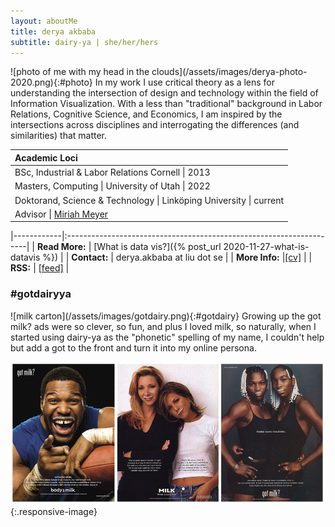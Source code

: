 ```yaml
---
layout: aboutMe
title: derya akbaba
subtitle: dairy-ya | she/her/hers
---
```


<div class="content" markdown="1">
![photo of me with my head in the clouds](/assets/images/derya-photo-2020.png){:#photo}
In my work I use critical theory as a lens for understanding the intersection of design and technology within the field of Information Visualization. With a less than "traditional" background in Labor Relations, Cognitive Science, and Economics, I am inspired by the intersections across disciplines and interrogating the differences (and similarities) that matter.
</div>

| **Academic Loci** |
|:---|
| BSc, Industrial & Labor Relations  Cornell \| 2013 |
| Masters, Computing \| University of Utah \| 2022 |
| Doktorand, Science & Technology \| Linköping University \| current |
| Advisor \| [Miriah Meyer](miriah.github.io) |


|------------|:--------------------------------------------------------------------|
| **Read More:** | [What is data vis?]({% post_url 2020-11-27-what-is-datavis %}) |
| **Contact:** | derya.akbaba at liu dot se |
| **More Info:** |[[cv]](/assets/images/Akbaba-CV.pdf) |
| **RSS:** | [[feed]](http://gotdairyya.github.io/feed.xml) |

### \#gotdairyya

<div class="content" markdown="1">
![milk carton](/assets/images/gotdairy.png){:#gotdairy}
Growing up the got milk? ads were so clever, so fun, and plus I loved milk, so naturally, when I started using dairy-ya as the "phonetic" spelling of my name, I couldn't help but add a got to the front and turn it into my online persona.
</div>

![90s got milk? ads](/assets/images/gotmilk.png){:.responsive-image}
